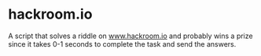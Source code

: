 # hackroom.io

A script that solves a riddle on www.hackroom.io and probably wins a prize since it takes 0-1 seconds to complete the task and send the answers.
